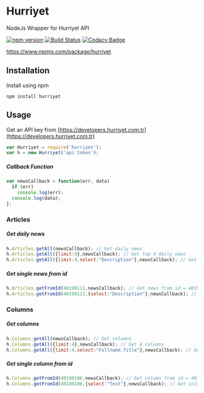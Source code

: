 # Hurriyet
NodeJs Wrapper for Hurriyet API

[![npm version](https://badge.fury.io/js/hurriyet.svg)](https://badge.fury.io/js/hurriyet)
[![Build Status](https://travis-ci.org/hicay/hurriyet.svg?branch=master)](https://travis-ci.org/hicay/hurriyet)
[![Codacy Badge](https://api.codacy.com/project/badge/Grade/ec451f098ff84503a8daa9beae6690fc)](https://www.codacy.com/app/caglarispirli/hurriyet?utm_source=github.com&amp;utm_medium=referral&amp;utm_content=hicay/hurriyet&amp;utm_campaign=Badge_Grade)

https://www.npmjs.com/package/hurriyet
## Installation
Install using npm
```
npm install hurriyet
```

## Usage
Get an API key from [https://developers.hurriyet.com.tr](https://developers.hurriyet.com.tr)

```javascript
var Hurriyet = require('hurriyet');
var h = new Hurriyet('api token');
```
##### Callback Function
```javascript
var newsCallback = function(err, data)
  if (err)
    console.log(err);
  console.log(data);
};
```

### Articles
##### Get daily news
```javascript
h.Articles.getAll(newsCallback); // Get daily news
h.Articles.getAll({limit:4},newsCallback); // Get top 4 daily news
h.Articles.getAll({limit:4,select:"Description"},newsCallback); // Get top 4 daily news' descriptions
```
##### Get single news from id
```javascript
h.Articles.getFromId(40199111,newsCallback); // Get news from id = 40199111
h.Articles.getFromId(40199111,{select:"Description"},newsCallback); // Get news' description from id = 40199111
```

### Columns
##### Get columns
```javascript
h.Columns.getAll(newsCallback); // Get columns
h.Columns.getAll({limit:4},newsCallback); // Get 4 columns
h.Columns.getAll({limit:4,select:"Fullname,Title"},newsCallback); // Get 4 columns' writer and title
```
##### Get single column from id
```javascript
h.Columns.getFromId(40190106,newsCallback); // Get column from id = 40190106
h.Columns.getFromId(40190106,{select:"Text"},newsCallback); // Get column's text from id = 40190106
```

